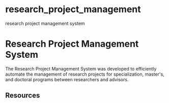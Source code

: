 # research_project_management
research project management system

<h1><strong>Research Project Management System</strong></h1>

The Research Project Management System was developed to efficiently automate the management of research projects for specialization, master's, and doctoral programs between researchers and advisors.


<h2><storng>Resources</strong></h2>

